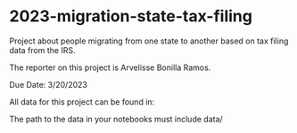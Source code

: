 # 2023-migration-state-tax-filing
Project about people migrating from one state to another based on tax filing data from the IRS.

The reporter on this project is Arvelisse Bonilla Ramos.

Due Date: 3/20/2023

All data for this project can be found in:

The path to the data in your notebooks must include data/
